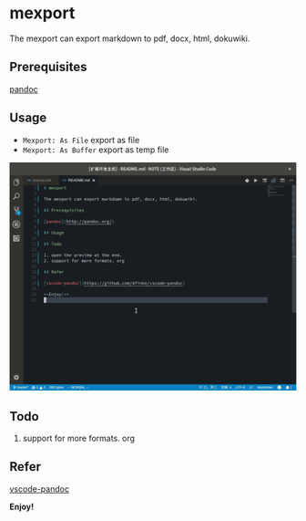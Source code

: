 # mexport

The mexport can export markdown to pdf, docx, html, dokuwiki.

## Prerequisites

[pandoc](http://pandoc.org/)

## Usage

- `Mexport: As File` export as file
- `Mexport: As Buffer` export as temp file

![](https://raw.githubusercontent.com/ly798/mexport/master/images/mexport.gif)

## Todo

1. support for more formats. org

## Refer

[vscode-pandoc](https://github.com/dfinke/vscode-pandoc)

**Enjoy!**
